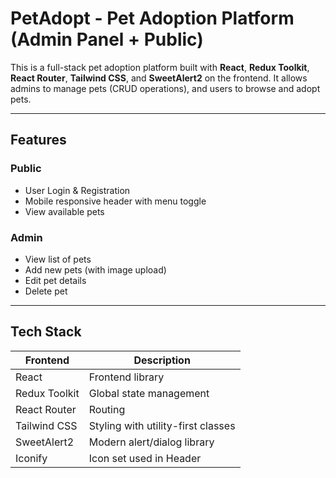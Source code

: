 # PetAdopt - Pet Adoption Platform (Admin Panel + Public)

This is a full-stack pet adoption platform built with **React**, **Redux Toolkit**, **React Router**, **Tailwind CSS**, and **SweetAlert2** on the frontend. It allows admins to manage pets (CRUD operations), and users to browse and adopt pets.

---

## Features

### Public

- User Login & Registration
- Mobile responsive header with menu toggle
- View available pets

### Admin

- View list of pets
- Add new pets (with image upload)
- Edit pet details
- Delete pet

---

## Tech Stack

| Frontend      | Description                        |
| ------------- | ---------------------------------- |
| React         | Frontend library                   |
| Redux Toolkit | Global state management            |
| React Router  | Routing                            |
| Tailwind CSS  | Styling with utility-first classes |
| SweetAlert2   | Modern alert/dialog library        |
| Iconify       | Icon set used in Header            |

